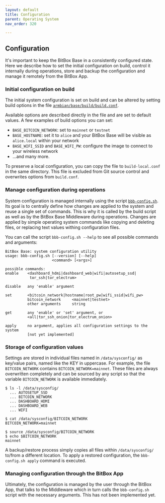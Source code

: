 ```yaml
---
layout: default
title: Configuration
parent: Operating System
nav_order: 320

---
```

## Configuration

It's important to keep the BitBox Base in a consistently configured state.
Here we describe how to set the initial configuration on build, control it internally during operations, store and backup the configuration and manage it remotely from the BitBox App.

### Initial configuration on build

The initial system configuration is set on build and can be altered by setting build options in the file [`armbian/base/build/build.conf`](https://github.com/digitalbitbox/bitbox-base/blob/master/armbian/base/build/build.conf).  

Available options are described directly in the file and are set to default values. 
A few examples of build options you can set:
* `BASE_BITCOIN_NETWORK`: set to `mainnet` or `testnet`
* `BASE_HOSTNAME`: set it to `alice` and your BitBox Base will be visible as `alice.local` within your network
* `BASE_WIFI_SSID` and `BASE_WIFI_PW`: configure the image to connect to your wireless network
* ...and many more.

To preserve a local configuration, you can copy the file to `build-local.conf` in the same directory. This file is excluded from Git source control and overwrites options from `build.conf`.

### Manage configuration during operations
System configuration is managed internally using the script [`bbb-config.sh`](https://github.com/digitalbitbox/bitbox-base/blob/master/armbian/base/scripts/bbb-config.sh). 
Its goal is to centrally define how changes are applied to the system and reuse a single set of commands.
This is why it is called by the build script as well as by the BitBox Base Middleware during operations.
Changes are applied by simple operating system commands like copying and deleting files, or replacing text values withing configuration files.

You can call the script `bbb-config.sh --help` to see all possible commands and arguments:

```
BitBox Base: system configuration utility
usage: bbb-config.sh [--version] [--help]
                     <command> [<args>]

possible commands:
enable    <dashboard_hdmi|dashboard_web|wifi|autosetup_ssd|
           tor_ssh|tor_electrum>

disable   any 'enable' argument

set       <bitcoin_network|hostname|root_pw|wifi_ssid|wifi_pw>
          bitcoin_network     <mainnet|testnet>
          other arguments     string

get       any 'enable' or 'set' argument, or
          <all|tor_ssh_onion|tor_electrum_onion>

apply     no argument, applies all configuration settings to the system 
          [not yet implemented]
```

### Storage of configuration values
Settings are stored in individual files named in `/data/sysconfig/` as key/value pairs, named like the KEY in uppercase. 
For example, the file `BITCOIN_NETWORK` contains `BITCOIN_NETWORK=mainnet`. 
These files are always overwritten completely and can be sourced by any script so that the variable `BITCOIN_NETWORK` is available immediately.

```
$ ls -l /data/sysconfig/
  ... AUTOSETUP_SSD
  ... BITCOIN_NETWORK
  ... DASHBOARD_HDMI
  ... DASHBOARD_WEB
  ... WIFI

$ cat /data/sysconfig/BITCOIN_NETWORK 
BITCOIN_NETWORK=mainnet

$ source /data/sysconfig/BITCOIN_NETWORK 
$ echo $BITCOIN_NETWORK
mainnet
```

A backup/restore process simply copies all files within `/data/sysconfig/` to/from a different location. 
To apply a restored configuration, the `bbb-config.sh apply` command is executed.

### Managing configuration through the BitBox App
Ultimately, the configuration is managed by the user through the BitBox App, that talks to the Middleware which in turn calls the `bbb-config.sh` script with the necessary arguments. 
This has not been implemented yet.